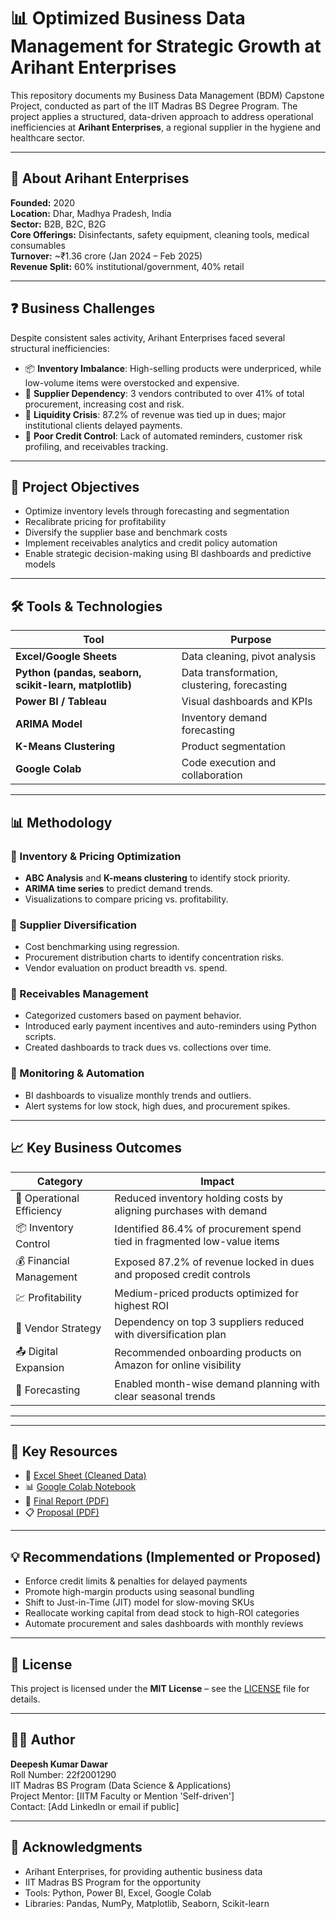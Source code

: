 # 📊 Optimized Business Data Management for Strategic Growth at Arihant Enterprises

This repository documents my Business Data Management (BDM) Capstone Project, conducted as part of the IIT Madras BS Degree Program. The project applies a structured, data-driven approach to address operational inefficiencies at **Arihant Enterprises**, a regional supplier in the hygiene and healthcare sector.

---

## 🏢 About Arihant Enterprises

**Founded:** 2020  
**Location:** Dhar, Madhya Pradesh, India  
**Sector:** B2B, B2C, B2G  
**Core Offerings:** Disinfectants, safety equipment, cleaning tools, medical consumables  
**Turnover:** ~₹1.36 crore (Jan 2024 – Feb 2025)  
**Revenue Split:** 60% institutional/government, 40% retail  

---

## ❓ Business Challenges

Despite consistent sales activity, Arihant Enterprises faced several structural inefficiencies:

- 📦 **Inventory Imbalance**: High-selling products were underpriced, while low-volume items were overstocked and expensive.
- 🧾 **Supplier Dependency**: 3 vendors contributed to over 41% of total procurement, increasing cost and risk.
- 💸 **Liquidity Crisis**: 87.2% of revenue was tied up in dues; major institutional clients delayed payments.
- 🧮 **Poor Credit Control**: Lack of automated reminders, customer risk profiling, and receivables tracking.

---

## 🧠 Project Objectives

- Optimize inventory levels through forecasting and segmentation
- Recalibrate pricing for profitability
- Diversify the supplier base and benchmark costs
- Implement receivables analytics and credit policy automation
- Enable strategic decision-making using BI dashboards and predictive models

---

## 🛠 Tools & Technologies

| Tool | Purpose |
|------|---------|
| **Excel/Google Sheets** | Data cleaning, pivot analysis |
| **Python (pandas, seaborn, scikit-learn, matplotlib)** | Data transformation, clustering, forecasting |
| **Power BI / Tableau** | Visual dashboards and KPIs |
| **ARIMA Model** | Inventory demand forecasting |
| **K-Means Clustering** | Product segmentation |
| **Google Colab** | Code execution and collaboration |

---

## 📊 Methodology

### 🔹 Inventory & Pricing Optimization
- **ABC Analysis** and **K-means clustering** to identify stock priority.
- **ARIMA time series** to predict demand trends.
- Visualizations to compare pricing vs. profitability.

### 🔹 Supplier Diversification
- Cost benchmarking using regression.
- Procurement distribution charts to identify concentration risks.
- Vendor evaluation on product breadth vs. spend.

### 🔹 Receivables Management
- Categorized customers based on payment behavior.
- Introduced early payment incentives and auto-reminders using Python scripts.
- Created dashboards to track dues vs. collections over time.

### 🔹 Monitoring & Automation
- BI dashboards to visualize monthly trends and outliers.
- Alert systems for low stock, high dues, and procurement spikes.

---

## 📈 Key Business Outcomes

| Category | Impact |
|----------|--------|
| 💼 Operational Efficiency | Reduced inventory holding costs by aligning purchases with demand |
| 📦 Inventory Control | Identified 86.4% of procurement spend tied in fragmented low-value items |
| 💰 Financial Management | Exposed 87.2% of revenue locked in dues and proposed credit controls |
| 💹 Profitability | Medium-priced products optimized for highest ROI |
| 🤝 Vendor Strategy | Dependency on top 3 suppliers reduced with diversification plan |
| 📤 Digital Expansion | Recommended onboarding products on Amazon for online visibility |
| 📅 Forecasting | Enabled month-wise demand planning with clear seasonal trends |

---


---

## 🔗 Key Resources

- 🔢 [Excel Sheet (Cleaned Data)](https://docs.google.com/spreadsheets/d/1Jg_dE-qwCxXNHKev7bLKN_eYq5r08sMV8Z_f7SqE-3Y)
- 📊 [Google Colab Notebook](https://colab.research.google.com/drive/1260i2Ut8CMMi99eRmyZTYCtRbXzRK4lV?usp=sharing)
- 📝 [Final Report (PDF)](./BDM_Final_Report.pdf)
- 📋 [Proposal (PDF)](./BDM_Proposal.pdf)

---

## 💡 Recommendations (Implemented or Proposed)

- Enforce credit limits & penalties for delayed payments
- Promote high-margin products using seasonal bundling
- Shift to Just-in-Time (JIT) model for slow-moving SKUs
- Reallocate working capital from dead stock to high-ROI categories
- Automate procurement and sales dashboards with monthly reviews

---

## 🔐 License

This project is licensed under the **MIT License** – see the [LICENSE](./LICENSE) file for details.

---

## 👨‍💻 Author

**Deepesh Kumar Dawar**  
Roll Number: 22f2001290  
IIT Madras BS Program (Data Science & Applications)  
Project Mentor: [IITM Faculty or Mention 'Self-driven']  
Contact: [Add LinkedIn or email if public]

---

## 🌟 Acknowledgments

- Arihant Enterprises, for providing authentic business data
- IIT Madras BS Program for the opportunity
- Tools: Python, Power BI, Excel, Google Colab
- Libraries: Pandas, NumPy, Matplotlib, Seaborn, Scikit-learn

